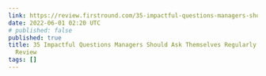 ```yaml
---
link: https://review.firstround.com/35-impactful-questions-managers-should-ask-themselves-regularly
date: 2022-06-01 02:20 UTC
# published: false
published: true
title: 35 Impactful Questions Managers Should Ask Themselves Regularly | First Round
  Review
tags: []
---
```



